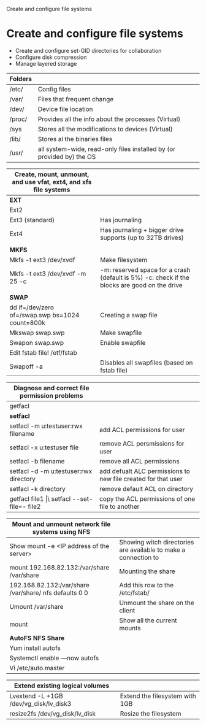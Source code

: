 Create and configure file systems


# Create and configure file systems
- Create and configure set-GID directories for collaboration
- Configure disk compression
- Manage layered storage

| **Folders** |                                                              |
| ----------- | ------------------------------------------------------------ |
| /etc/       | Config files                                                 |
| /var/       | Files that frequent change                                   |
| /dev/       | Device file location                                         |
| /proc/      | Provides all the info about the processes (Virtual)          |
| /sys        | Stores all the modifications to devices (Virtual)            |
| /lib/       | Stores al the binaries files                                 |
| /usr/       | all system-wide, read-only files installed by (or provided by) the OS |


|**Create, mount, unmount, and use vfat, ext4, and xfs file systems**||
| ----------------------------------------------- | ------------------------------------------------------------ |
| **EXT**                                         |                                                              |
| Ext2                                            |                                                              |
| Ext3 (standard)                                 | Has journaling                                               |
| Ext4                                            | Has journaling + bigger drive supports (up to 32TB drives)   |
|                                                 |                                                              |
| **MKFS**                                        |                                                              |
| Mkfs -t ext3 /dev/xvdf                          | Make filesystem                                              |
| Mkfs -t ext3 /dev/xvdf -m 25 -c                 | -m: reserved space for a crash (default is 5%) -c: check if the blocks are good on the drive |
|                                                 |                                                              |
| **SWAP**                                        |                                                              |
| dd if=/dev/zero of=/swap.swp bs=1024 count=800k | Creating a swap file                                         |
| Mkswap swap.swp                                 | Make swapfile                                                |
| Swapon swap.swp                                 | Enable swapfile                                              |
| Edit fstab file! /etf/fstab                     |                                                              |
| Swapoff -a                                      | Disables all swapfiles (based on fstab file)                 |

|**Diagnose and correct file permission problems**||
| ------------------------ | ------------------------------------------------------------ |
|      getfacl        |                                                              |
|  **setfacl** |                          |
|   setfacl -m u:testuser:rwx filename   |         add ACL permissions for user                                |
|     setfacl -x u:testuser file        |                     remove ACL persmissions for user                       |
|    setfacl -b filename              |                       remove all ACL permissions                       |
|   setfacl -d -m u:testuser:rwx directory | add defualt ALC permissions to new file created for that user        |
|   setfacl -k directory        |         remove default ACL on directory                            |
|   getfacl file1 \|\ setfacl --set-file=- file2 |          copy the ACL permissions of one file to another             |


| **Mount and unmount network file systems using NFS**    |                                                       |
| --------------------------------------------------------| ----------------------------------------------------- |
| Show mount -e \<IP address of the server\>       | Showing witch directories are available to make a connection to |
| mount 192.168.82.132:/var/share /var/share                   | Mounting the share                                 |
| 192.168.82.132:/var/share	/var/share/	nfs	defaults	0 0 | Add this row to the /etc/fstab/                          |
| Umount /var/share                                            | Unmount the share on the client                     |
| mount                                                        | Show all the current mounts                        |
| **AutoFS NFS Share**                                         |                                                  |
| Yum install autofs                                           |                                                 |
| Systemctl enable —now autofs                                 |                                                    |
| Vi /etc/auto.master                                        |                                             |        |Vi /etc/auto.home                                            |                                                      |


| **Extend existing logical volumes**                  |                                |
| -------------------------------------- | ------------------------------ |
| Lvextend -L +1GB /dev/vg_disk/lv_disk3 | Extend the filesystem with 1GB |
| resize2fs /dev/vg_disk/lv_disk         | Resize the filesystem          |

